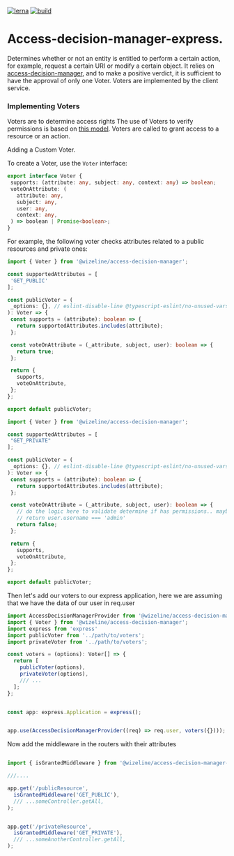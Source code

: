[![lerna](https://img.shields.io/badge/maintained%20with-lerna-cc00ff.svg)](https://lerna.js.org/)    [![build](https://img.shields.io/travis/wizeline/access-decision-manager/master.svg)](https://travis-ci.org/wizeline/access-decision-manager)


 # Access-decision-manager-express.


 Determines whether or not an entity is entitled to perform a certain action,
for example, request a certain URI or modify a certain object. It relies on
[access-decision-manager](https://github.com/wizeline/access-decision-manager/tree/master/packages/access-decision-manager#readme), and to make a positive verdict, it is sufficient to have the approval
of only one Voter. Voters are implemented by the client service.



 ### Implementing Voters

 Voters are to determine access rights
The use of Voters to verify permissions is based on [this model](https://symfony.com/doc/current/security/voters.html).
Voters are called to grant access to a resource or an action.




  Adding a Custom Voter.


  To create a Voter,
use the `Voter` interface:

 ```typescript
export interface Voter {
  supports: (attribute: any, subject: any, context: any) => boolean;
  voteOnAttribute: (
    attribute: any,
    subject: any,
    user: any,
    context: any,
  ) => boolean | Promise<boolean>;
}
```


 For example, the following voter checks attributes related to a public resources and private ones:

 ```typescript
import { Voter } from '@wizeline/access-decision-manager';

const supportedAttributes = [
  'GET_PUBLIC'
];

const publicVoter = (
  _options: {}, // eslint-disable-line @typescript-eslint/no-unused-vars
): Voter => {
  const supports = (attribute): boolean => {
    return supportedAttributes.includes(attribute);
  };

  const voteOnAttribute = (_attribute, subject, user): boolean => {
    return true;
  };

  return {
    supports,
    voteOnAttribute,
  };
};

export default publicVoter;

 ```
 
 
 ```typescript
import { Voter } from '@wizeline/access-decision-manager';

const supportedAttributes = [
  "GET_PRIVATE"
];

const publicVoter = (
  _options: {}, // eslint-disable-line @typescript-eslint/no-unused-vars
): Voter => {
  const supports = (attribute): boolean => {
    return supportedAttributes.includes(attribute);
  };

  const voteOnAttribute = (_attribute, subject, user): boolean => {
    // do the logic here to validate determine if has permissions.. maybe
    // return user.username === 'admin'
    return false;
  };

  return {
    supports,
    voteOnAttribute,
  };
};

export default publicVoter;

```

Then let's add our voters to our express application, here we are assuming that we have the data of our user in req.user


```typescript
import AccessDecisionManagerProvider from '@wizeline/access-decision-manager-express';
import { Voter } from '@wizeline/access-decision-manager';
import express from 'express'
import publicVoter from '../path/to/voters';
import privateVoter from '../path/to/voters';

const voters = (options): Voter[] => {
  return [
    publicVoter(options),
    privateVoter(options),
    /// ...
  ];
};


const app: express.Application = express();


app.use(AccessDecisionManagerProvider((req) => req.user, voters({})));
```



Now add the middleware in the routers with their attributes

```typescript

import { isGrantedMiddleware } from '@wizeline/access-decision-manager-express';

///....

app.get('/publicResource',
  isGrantedMiddleware('GET_PUBLIC'),
  /// ...someController.getAll,
);


app.get('/privateResource',
  isGrantedMiddleware('GET_PRIVATE'),
  /// ...someAnotherController.getAll,
);
```



